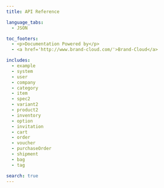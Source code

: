 ```yaml
---
title: API Reference

language_tabs:
  - JSON

toc_footers:
  - <p>Documentation Powered by</p>
  - <a href='http://www.brand-cloud.com/'>Brand-Cloud</a>

includes:
  - example
  - system
  - user
  - company
  - category
  - item
  - spec2
  - variant2
  - product2
  - inventory
  - option
  - invitation
  - cart
  - order
  - voucher
  - purchaseOrder
  - shipment
  - bag
  - tag

search: true
---
```

